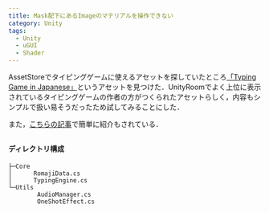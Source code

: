 ```yaml
---
title: Mask配下にあるImageのマテリアルを操作できない
category: Unity
tags:
  - Unity
  - uGUI
  - Shader
---
```


AssetStoreでタイピングゲームに使えるアセットを探していたところ[「Typing Game in Japanese」][AssetStoreリンク]というアセットを見つけた．UnityRoomでよく上位に表示されているタイピングゲームの作者の方がつくられたアセットらしく，内容もシンプルで扱い易そうだったため試してみることにした．

<!-- more -->

また，[こちらの記事][記事リンク]で簡単に紹介もされている．

## 

#### ディレクトリ構成

```
├─Core
│      RomajiData.cs
│      TypingEngine.cs
└─Utils
        AudioManager.cs
        OneShotEffect.cs
```


## 


## 

[]()





<!-- リンク -->
[AssetStoreリンク]: https://assetstore.unity.com/packages/templates/systems/typing-game-in-japanese-258301
[記事リンク]: https://eiki.hatenablog.jp/entry/2023/08/14/203318 